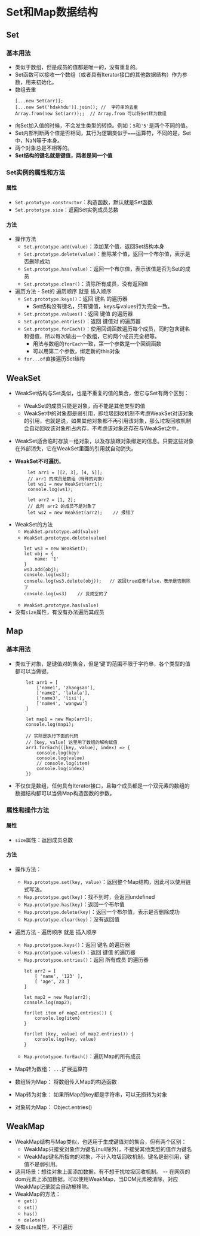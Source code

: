 # Set和Map数据结构

## Set

### 基本用法
- 类似于数组，但是成员的值都是唯一的，没有重复的。
- Set函数可以接收一个数组（或者具有Iterator接口的其他数据结构）作为参数，用来初始化。
- 数组去重
    ```
    [...new Set(arr)]; 
    [...new Set('hdakhdu')].join(); //  字符串的去重
    Array.from(new Set(arr));;  // Array.from 可以将Set转为数组
    ```
- 向Set加入值的时候，不会发生类型的转换。例如：`5`和`'5'`是两个不同的值。
- Set内部判断两个值是否相同，其行为逻辑类似于`===`运算符，不同的是，Set中，NaN等于本身。
- 两个对象总是不相等的。
- **Set结构的键名就是键值，两者是同一个值**

### Set实例的属性和方法
#### 属性
- `Set.prototype.constructor`：构造函数，默认就是Set函数
- `Set.prototype.size`：返回Set实例成员总数

#### 方法
- 操作方法
    - `Set.prototype.add(value)`：添加某个值，返回Set结构本身
    - `Set.prototype.delete(value)`：删除某个值，返回一个布尔值，表示是否删除成功
    - `Set.prototype.has(value)`：返回一个布尔值，表示该值是否为Set的成员
    - `Set.prototype.clear()`：清除所有成员，没有返回值
- 遍历方法 - Set的 遍历顺序 就是 插入顺序
    - `Set.prototype.keys()`：返回 键名 的遍历器
        - Set结构没有键名，只有键值，keys与values行为完全一致。
    - `Set.prototype.values()`：返回 键值 的遍历器
    - `Set.prototype.entries()`：返回 键值对 的遍历器
    - `Set.prototype.forEach()`：使用回调函数遍历每个成员，同时包含键名和键值，所以每次输出一个数组，它的两个成员完全相等。
        - 用法与数组的`forEach`一致，第一个参数是一个回调函数
        - 可以用第二个参数，绑定新的this对象
    - `for...of`直接遍历Set结构

## WeakSet
- WeakSet结构与Set类似，也是不重复的值的集合，但它与Set有两个区别：
    - WeakSet的成员只能是对象，而不能是其他类型的值
    - WeakSet中的对象都是弱引用，即垃圾回收机制不考虑WeakSet对该对象的引用，也就是说，如果其他对象都不再引用该对象，那么垃圾回收机制会自动回收该对象所占内存，不考虑该对象还存在与WeakSet之中。

- WeakSet适合临时存放一组对象，以及存放跟对象绑定的信息。只要这些对象在外部消失，它在WeakSet里面的引用就自动消失。
- **WeakSet不可遍历**。
```
        let arr1 = [[2, 3], [4, 5]];
        // arr1 的成员是数组（特殊的对象）
        let ws1 = new WeakSet(arr1);
        console.log(ws1);

        let arr2 = [1, 2];
        // 此时 arr2 的成员不是对象了
        let ws2 = new WeakSet(arr2);    // 报错了
```
- WeakSet的方法
    - `WeakSet.prototype.add(value)`
    - `WeakSet.prototype.delete(value)`
        ```
        let ws3 = new WeakSet();
        let obj = {
            name: '1'
        }
        ws3.add(obj);
        console.log(ws3);
        console.log(ws3.delete(obj));   // 返回true或者false，表示是否删除了
        console.log(ws3)    // 变成空的了
        ```
    - `WeakSet.prototype.has(value)`
- 没有`size`属性，有没有办法遍历其成员


## Map

### 基本用法
- 类似于对象，是键值对的集合，但是‘键’的范围不限于字符串，各个类型的值都可以当做键。
    ```
        let arr1 = [
            ['name1', 'zhangsan'],
            ['name2', 'lalala'],
            ['name3', 'lisi'],
            ['name4', 'wangwu']
        ]

        let map1 = new Map(arr1);
        console.log(map1);

        // 实际是执行下面的代码
        // [key, value] 这里用了数组的解构赋值
        arr1.forEach(([key, value], index) => {
            console.log(key)
            console.log(value)
            // console.log(item)
            console.log(index)
        })
    ```
- 不仅仅是数组，任何具有Iterator接口，且每个成员都是一个双元素的数组的数据结构都可以当做Map构造函数的参数。

### 属性和操作方法

#### 属性
- `size`属性：返回成员总数

#### 方法
- 操作方法：
    - `Map.prototype.set(key, value)`：返回整个Map结构，因此可以使用链式写法。
    - `Map.prototype.get(key)`：找不到时，会返回undefined
    - `Map.prototype.has(key)`：返回一个布尔值
    - `Map.prototype.delete(key)`：返回一个布尔值，表示是否删除成功
    - `Map.prototype.clear(key)`：没有返回值
- 遍历方法 - 遍历顺序 就是 插入顺序
    - `Map.prototypoe.keys()`：返回 键名 的遍历器
    - `Map.prototypoe.values()`：返回 键值 的遍历器
    - `Map.prototypoe.entries()`：返回 所有成员 的遍历器
        ```
        let arr2 = [
            [ 'name', '123' ],
            [ 'age', 23 ]
        ]

        let map2 = new Map(arr2);
        console.log(map2);

        for(let item of map2.entries()) {
            console.log(item)
        }

        for(let [key, value] of map2.entries()) {
            console.log(key, value)
        }
        ```
    - `Map.prototypoe.forEach()`：遍历Map的所有成员

- Map转为数组： `...`扩展运算符
- 数组转为Map： 将数组传入Map的构造函数
- Map转为对象： 如果所Map的key都是字符串，可以无损转为对象
- 对象转为Map： Object.entries()


## WeakMap
- WeakMap结构与Map类似，也适用于生成键值对的集合，但有两个区别：
    - WeakMap只接受对象作为键名(null除外)，不接受其他类型的值作为键名
    - WeakMap键名所指向的对象，不计入垃圾回收机制。键名是弱引用，键值不是弱引用。
- 适用场景：想往对象上面添加数据，有不想干扰垃圾回收机制。 -- 在网页的dom元素上添加数据，可以使用WeakMap，当DOM元素被清除，对应WeakMap记录就会自动被移除。
- WeakMap的方法：
    - `get()`
    - `set()`
    - `has()`
    - `delete()`
- 没有`size`属性，不可遍历